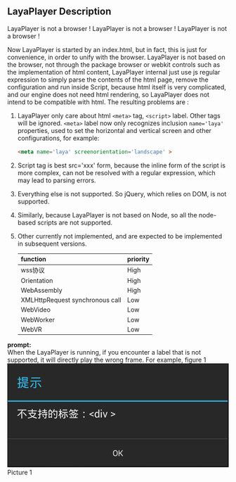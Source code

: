 
## LayaPlayer Description

LayaPlayer is not a browser ! LayaPlayer is not a browser ! LayaPlayer is not a browser !

Now LayaPlayer is started by an index.html, but in fact, this is just for convenience, in order to unify with the browser. LayaPlayer is not based on the browser, not through the package browser or webkit controls such as the implementation of html content, LayaPlayer internal just use js regular expression to simply parse the contents of the html page, remove the configuration and run inside Script, because html itself is very complicated, and our engine does not need html rendering, so LayaPlayer does not intend to be compatible with html. The resulting problems are :
1. LayaPlayer  only care about html  `<meta>`  tag, `<script>` label. Other tags will be ignored. `<meta>` label now only recognizes inclusion `name='laya'` properties, used to set the horizontal and vertical screen and other configurations, for example:
    ```html
    <meta name='laya' screenorientation='landscape' >
    ```
2. Script tag is best src='xxx' form, because the inline form of the script is more complex, can not be resolved with a regular expression, which may lead to parsing errors.
3. Everything else is not supported. So jQuery, which relies on DOM, is not supported.
4. Similarly, because LayaPlayer is not based on Node, so all the node-based scripts are not supported.
5. Other currently not implemented, and are expected to be implemented in subsequent versions.

    |function | priority |  
    |:--|:---|  
    |wss协议| High |
    |Orientation| High |
    |WebAssembly|High |
    |XMLHttpRequest synchronous call|Low|
    |WebVideo|Low|
    |WebWorker|Low|
    |WebVR|Low|
    

**prompt:**  
When the LayaPlayer is running, if you encounter a label that is not supported, it will directly play the wrong frame. For example, figure 1
![](img/1.png)  
Picture 1


